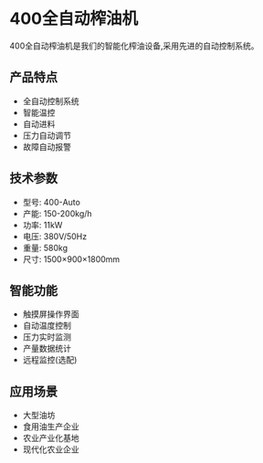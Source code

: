 # 400全自动榨油机

400全自动榨油机是我们的智能化榨油设备,采用先进的自动控制系统。

## 产品特点

- 全自动控制系统
- 智能温控
- 自动进料
- 压力自动调节
- 故障自动报警

## 技术参数

- 型号: 400-Auto
- 产能: 150-200kg/h
- 功率: 11kW
- 电压: 380V/50Hz
- 重量: 580kg
- 尺寸: 1500×900×1800mm

## 智能功能

- 触摸屏操作界面
- 自动温度控制
- 压力实时监测
- 产量数据统计
- 远程监控(选配)

## 应用场景

- 大型油坊
- 食用油生产企业
- 农业产业化基地
- 现代化农业企业
